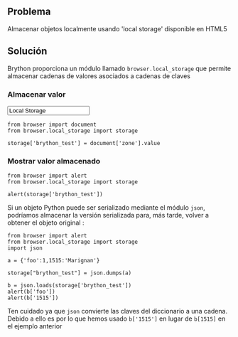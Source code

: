 Problema
--------

Almacenar objetos localmente usando 'local storage' disponible en HTML5


Solución
--------

Brython proporciona un módulo llamado `browser.local_storage` que permite 
almacenar cadenas de valores asociados a cadenas de claves

### Almacenar valor

<input id="zone" value="Local Storage">

```exec
from browser import document
from browser.local_storage import storage

storage['brython_test'] = document['zone'].value
```

### Mostrar valor almacenado

```exec
from browser import alert
from browser.local_storage import storage

alert(storage['brython_test'])
```

Si un objeto Python puede ser serializado mediante el módulo `json`, podríamos 
almacenar la versión serializada para, más tarde, volver a obtener el objeto 
original :

```exec
from browser import alert
from browser.local_storage import storage
import json

a = {'foo':1,1515:'Marignan'}

storage["brython_test"] = json.dumps(a)

b = json.loads(storage['brython_test'])
alert(b['foo'])
alert(b['1515'])
```

Ten cuidado ya que `json` convierte las claves del diccionario a una cadena. 
Debido a ello es por lo que hemos usado `b['1515']` en lugar de `b[1515]` en 
el ejemplo anterior
